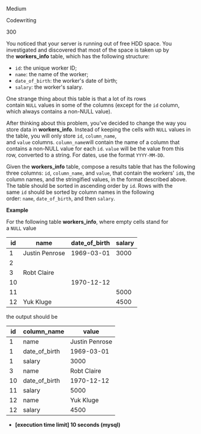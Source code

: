 Medium

Codewriting

300

You noticed that your server is running out of free HDD space. You investigated and discovered that most of the space is taken up by the **workers_info** table, which has the following structure:

-   `id`: the unique worker ID;
-   `name`: the name of the worker;
-   `date_of_birth`: the worker's date of birth;
-   `salary`: the worker's salary.

One strange thing about this table is that a lot of its rows contain `NULL` values in some of the columns (except for the `id` column, which always contains a non-NULL value).

After thinking about this problem, you've decided to change the way you store data in **workers_info**. Instead of keeping the cells with `NULL` values in the table, you will only store `id`, `column_name`, and `value` columns. `column_name`will contain the name of a column that contains a non-NULL value for each `id`. `value` will be the value from this row, converted to a string. For dates, use the format `YYYY-MM-DD`.

Given the **workers_info** table, compose a results table that has the following three columns: `id`, `column_name`, and `value`, that contain the workers' `id`s, the column names, and the stringified values, in the format described above. The table should be sorted in ascending order by `id`. Rows with the same `id` should be sorted by column names in the following order: `name`, `date_of_birth`, and then `salary`.

**Example**

For the following table **workers_info**, where empty cells stand for a `NULL` value

| id | name | date_of_birth | salary |
---|---|---|---|
| 1 | Justin Penrose | 1969-03-01 | 3000 |
| 2 |  |  |  |
| 3 | Robt Claire |  |  |
| 10 |  | 1970-12-12 |  |
| 11 |  |  | 5000 |
| 12 | Yuk Kluge |  | 4500 |

the output should be

| id | column_name | value |
---|---|---|
| 1 | name | Justin Penrose |
| 1 | date_of_birth | 1969-03-01 |
| 1 | salary | 3000 |
| 3 | name | Robt Claire |
| 10 | date_of_birth | 1970-12-12 |
| 11 | salary | 5000 |
| 12 | name | Yuk Kluge |
| 12 | salary | 4500 |

-   **[execution time limit] 10 seconds (mysql)**
